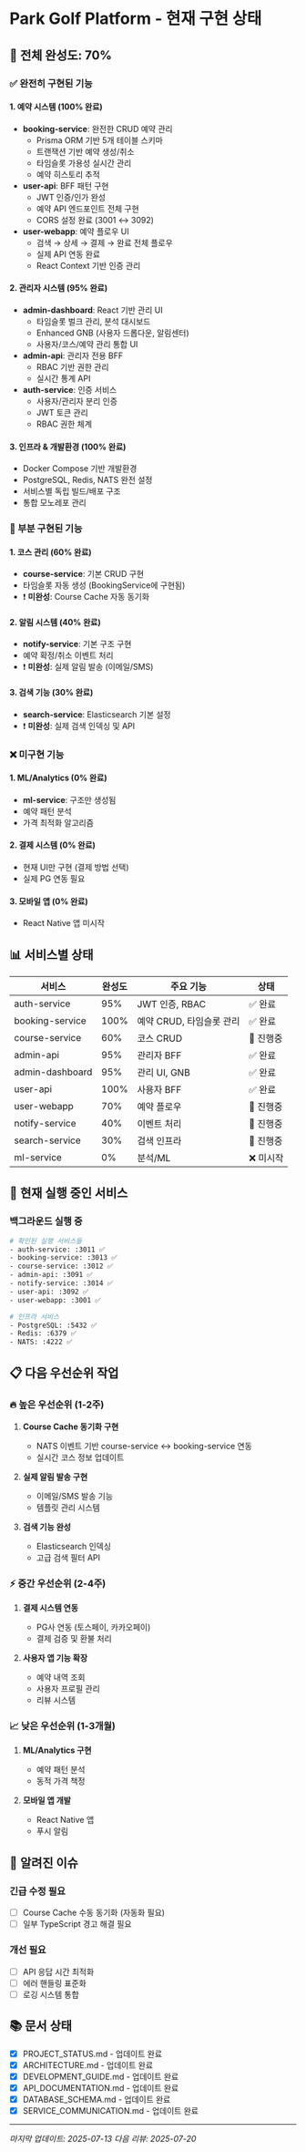 # Park Golf Platform - 현재 구현 상태

## 🎯 전체 완성도: 70%

### ✅ 완전히 구현된 기능

#### 1. 예약 시스템 (100% 완료)
- **booking-service**: 완전한 CRUD 예약 관리
  - Prisma ORM 기반 5개 테이블 스키마
  - 트랜잭션 기반 예약 생성/취소
  - 타임슬롯 가용성 실시간 관리
  - 예약 히스토리 추적
- **user-api**: BFF 패턴 구현
  - JWT 인증/인가 완성
  - 예약 API 엔드포인트 전체 구현
  - CORS 설정 완료 (3001 ↔ 3092)
- **user-webapp**: 예약 플로우 UI
  - 검색 → 상세 → 결제 → 완료 전체 플로우
  - 실제 API 연동 완료
  - React Context 기반 인증 관리

#### 2. 관리자 시스템 (95% 완료)
- **admin-dashboard**: React 기반 관리 UI
  - 타임슬롯 벌크 관리, 분석 대시보드
  - Enhanced GNB (사용자 드롭다운, 알림센터)
  - 사용자/코스/예약 관리 통합 UI
- **admin-api**: 관리자 전용 BFF
  - RBAC 기반 권한 관리
  - 실시간 통계 API
- **auth-service**: 인증 서비스
  - 사용자/관리자 분리 인증
  - JWT 토큰 관리
  - RBAC 권한 체계

#### 3. 인프라 & 개발환경 (100% 완료)
- Docker Compose 기반 개발환경
- PostgreSQL, Redis, NATS 완전 설정
- 서비스별 독립 빌드/배포 구조
- 통합 모노레포 관리

### 🚧 부분 구현된 기능

#### 1. 코스 관리 (60% 완료)
- **course-service**: 기본 CRUD 구현
- 타임슬롯 자동 생성 (BookingService에 구현됨)
- ❗ **미완성**: Course Cache 자동 동기화

#### 2. 알림 시스템 (40% 완료)
- **notify-service**: 기본 구조 구현
- 예약 확정/취소 이벤트 처리
- ❗ **미완성**: 실제 알림 발송 (이메일/SMS)

#### 3. 검색 기능 (30% 완료)
- **search-service**: Elasticsearch 기본 설정
- ❗ **미완성**: 실제 검색 인덱싱 및 API

### ❌ 미구현 기능

#### 1. ML/Analytics (0% 완료)
- **ml-service**: 구조만 생성됨
- 예약 패턴 분석
- 가격 최적화 알고리즘

#### 2. 결제 시스템 (0% 완료)
- 현재 UI만 구현 (결제 방법 선택)
- 실제 PG 연동 필요

#### 3. 모바일 앱 (0% 완료)
- React Native 앱 미시작

## 📊 서비스별 상태

| 서비스 | 완성도 | 주요 기능 | 상태 |
|--------|--------|-----------|------|
| auth-service | 95% | JWT 인증, RBAC | ✅ 완료 |
| booking-service | 100% | 예약 CRUD, 타임슬롯 관리 | ✅ 완료 |
| course-service | 60% | 코스 CRUD | 🚧 진행중 |
| admin-api | 95% | 관리자 BFF | ✅ 완료 |
| admin-dashboard | 95% | 관리 UI, GNB | ✅ 완료 |
| user-api | 100% | 사용자 BFF | ✅ 완료 |
| user-webapp | 70% | 예약 플로우 | 🚧 진행중 |
| notify-service | 40% | 이벤트 처리 | 🚧 진행중 |
| search-service | 30% | 검색 인프라 | 🚧 진행중 |
| ml-service | 0% | 분석/ML | ❌ 미시작 |

## 🔄 현재 실행 중인 서비스

### 백그라운드 실행 중
```bash
# 확인된 실행 서비스들
- auth-service: :3011 ✅
- booking-service: :3013 ✅  
- course-service: :3012 ✅
- admin-api: :3091 ✅
- notify-service: :3014 ✅
- user-api: :3092 ✅
- user-webapp: :3001 ✅

# 인프라 서비스
- PostgreSQL: :5432 ✅
- Redis: :6379 ✅
- NATS: :4222 ✅
```

## 📋 다음 우선순위 작업

### 🔥 높은 우선순위 (1-2주)
1. **Course Cache 동기화 구현**
   - NATS 이벤트 기반 course-service ↔ booking-service 연동
   - 실시간 코스 정보 업데이트

2. **실제 알림 발송 구현**
   - 이메일/SMS 발송 기능
   - 템플릿 관리 시스템

3. **검색 기능 완성**
   - Elasticsearch 인덱싱
   - 고급 검색 필터 API

### ⚡ 중간 우선순위 (2-4주)
1. **결제 시스템 연동**
   - PG사 연동 (토스페이, 카카오페이)
   - 결제 검증 및 환불 처리

2. **사용자 앱 기능 확장**
   - 예약 내역 조회
   - 사용자 프로필 관리
   - 리뷰 시스템

### 📈 낮은 우선순위 (1-3개월)
1. **ML/Analytics 구현**
   - 예약 패턴 분석
   - 동적 가격 책정

2. **모바일 앱 개발**
   - React Native 앱
   - 푸시 알림

## 🐛 알려진 이슈

### 긴급 수정 필요
- [ ] Course Cache 수동 동기화 (자동화 필요)
- [ ] 일부 TypeScript 경고 해결 필요

### 개선 필요
- [ ] API 응답 시간 최적화
- [ ] 에러 핸들링 표준화
- [ ] 로깅 시스템 통합

## 📚 문서 상태

- [x] PROJECT_STATUS.md - 업데이트 완료
- [x] ARCHITECTURE.md - 업데이트 완료  
- [x] DEVELOPMENT_GUIDE.md - 업데이트 완료
- [x] API_DOCUMENTATION.md - 업데이트 완료
- [x] DATABASE_SCHEMA.md - 업데이트 완료
- [x] SERVICE_COMMUNICATION.md - 업데이트 완료

---
*마지막 업데이트: 2025-07-13*
*다음 리뷰: 2025-07-20*